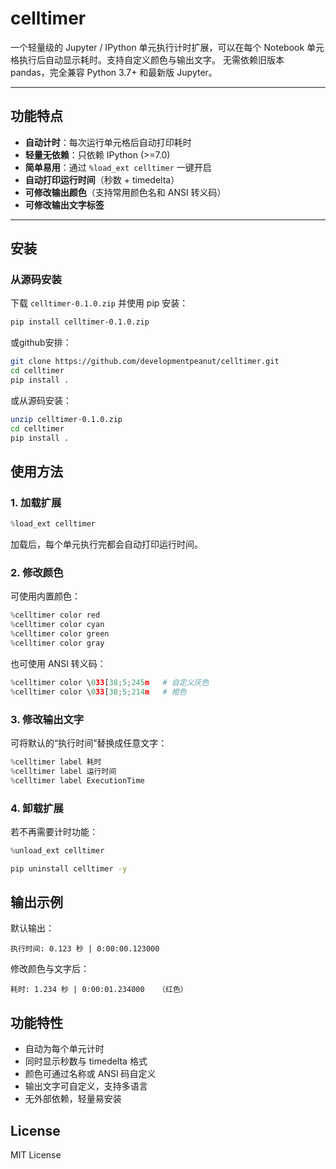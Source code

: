 # celltimer

一个轻量级的 Jupyter / IPython 单元执行计时扩展，可以在每个 Notebook 单元格执行后自动显示耗时。支持自定义颜色与输出文字。
无需依赖旧版本 pandas，完全兼容 Python 3.7+ 和最新版 Jupyter。

---

## 功能特点

- **自动计时**：每次运行单元格后自动打印耗时  
- **轻量无依赖**：只依赖 IPython (>=7.0)  
- **简单易用**：通过 `%load_ext celltimer` 一键开启  
- **自动打印运行时间**（秒数 + timedelta）
- **可修改输出颜色**（支持常用颜色名和 ANSI 转义码）
- **可修改输出文字标签**

---

## 安装

### 从源码安装
下载 `celltimer-0.1.0.zip` 并使用 pip 安装：
```bash
pip install celltimer-0.1.0.zip
```

或github安排：
```bash
git clone https://github.com/developmentpeanut/celltimer.git
cd celltimer
pip install .
```

或从源码安装：
```bash
unzip celltimer-0.1.0.zip
cd celltimer
pip install .
```

## 使用方法

### 1. 加载扩展
```python
%load_ext celltimer
```
加载后，每个单元执行完都会自动打印运行时间。

### 2. 修改颜色
可使用内置颜色：
```python
%celltimer color red
%celltimer color cyan
%celltimer color green
%celltimer color gray
```

也可使用 ANSI 转义码：
```python
%celltimer color \033[38;5;245m   # 自定义灰色
%celltimer color \033[38;5;214m   # 橙色
```

### 3. 修改输出文字
可将默认的“执行时间”替换成任意文字：
```python
%celltimer label 耗时
%celltimer label 运行时间
%celltimer label ExecutionTime
```

### 4. 卸载扩展
若不再需要计时功能：
```python
%unload_ext celltimer
```

```bash
pip uninstall celltimer -y
```

## 输出示例

默认输出：
```
执行时间: 0.123 秒 | 0:00:00.123000
```

修改颜色与文字后：
```
耗时: 1.234 秒 | 0:00:01.234000   （红色）
```

## 功能特性
- 自动为每个单元计时  
- 同时显示秒数与 timedelta 格式  
- 颜色可通过名称或 ANSI 码自定义  
- 输出文字可自定义，支持多语言  
- 无外部依赖，轻量易安装  

## License
MIT License
